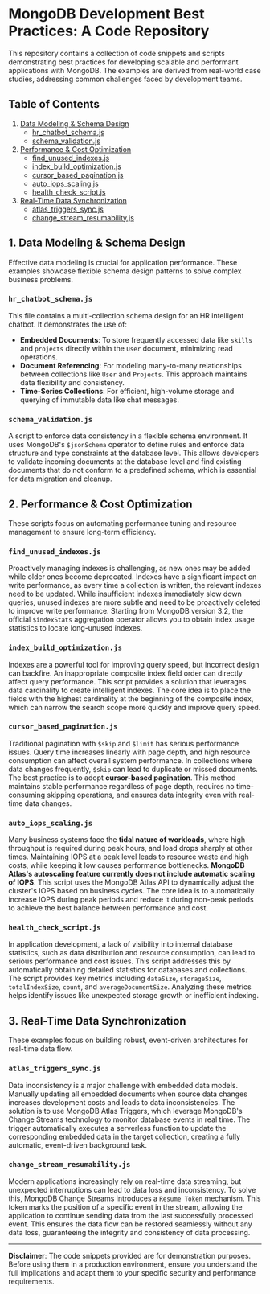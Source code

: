 # MongoDB Development Best Practices: A Code Repository

This repository contains a collection of code snippets and scripts demonstrating best practices for developing scalable and performant applications with MongoDB. The examples are derived from real-world case studies, addressing common challenges faced by development teams.

## Table of Contents

1.  [Data Modeling & Schema Design](https://www.google.com/search?q=%231-data-modeling--schema-design)
      * [hr\_chatbot\_schema.js](https://www.google.com/search?q=%23hr_chatbot_schemajs)
      * [schema\_validation.js](https://www.google.com/search?q=%23schema_validationjs)
2.  [Performance & Cost Optimization](https://www.google.com/search?q=%232-performance--cost-optimization)
      * [find\_unused\_indexes.js](https://www.google.com/search?q=%23find_unused_indexesjs)
      * [index\_build\_optimization.js](https://www.google.com/search?q=%23index_build_optimizationjs)
      * [cursor\_based\_pagination.js](https://www.google.com/search?q=%23cursor_based_paginationjs)
      * [auto\_iops\_scaling.js](https://www.google.com/search?q=%23auto_iops_scalingjs)
      * [health\_check\_script.js](https://www.google.com/search?q=%23health_check_scriptjs)
3.  [Real-Time Data Synchronization](https://www.google.com/search?q=%233-real-time-data-synchronization)
      * [atlas\_triggers\_sync.js](https://www.google.com/search?q=%23atlas_triggers_syncjs)
      * [change\_stream\_resumability.js](https://www.google.com/search?q=%23change_stream_resumabilityjs)

## 1\. Data Modeling & Schema Design

Effective data modeling is crucial for application performance. These examples showcase flexible schema design patterns to solve complex business problems.

### `hr_chatbot_schema.js`

This file contains a multi-collection schema design for an HR intelligent chatbot. It demonstrates the use of:

  * **Embedded Documents**: To store frequently accessed data like `skills` and `projects` directly within the `User` document, minimizing read operations.
  * **Document Referencing**: For modeling many-to-many relationships between collections like `User` and `Projects`. This approach maintains data flexibility and consistency.
  * **Time-Series Collections**: For efficient, high-volume storage and querying of immutable data like chat messages.

### `schema_validation.js`

A script to enforce data consistency in a flexible schema environment. It uses MongoDB's `$jsonSchema` operator to define rules and enforce data structure and type constraints at the database level. This allows developers to validate incoming documents at the database level and find existing documents that do not conform to a predefined schema, which is essential for data migration and cleanup.

## 2\. Performance & Cost Optimization

These scripts focus on automating performance tuning and resource management to ensure long-term efficiency.

### `find_unused_indexes.js`

Proactively managing indexes is challenging, as new ones may be added while older ones become deprecated. Indexes have a significant impact on write performance, as every time a collection is written, the relevant indexes need to be updated. While insufficient indexes immediately slow down queries, unused indexes are more subtle and need to be proactively deleted to improve write performance. Starting from MongoDB version 3.2, the official `$indexStats` aggregation operator allows you to obtain index usage statistics to locate long-unused indexes.

### `index_build_optimization.js`

Indexes are a powerful tool for improving query speed, but incorrect design can backfire. An inappropriate composite index field order can directly affect query performance. This script provides a solution that leverages data cardinality to create intelligent indexes. The core idea is to place the fields with the highest cardinality at the beginning of the composite index, which can narrow the search scope more quickly and improve query speed.

### `cursor_based_pagination.js`

Traditional pagination with `$skip` and `$limit` has serious performance issues. Query time increases linearly with page depth, and high resource consumption can affect overall system performance. In collections where data changes frequently, `$skip` can lead to duplicate or missed documents. The best practice is to adopt **cursor-based pagination**. This method maintains stable performance regardless of page depth, requires no time-consuming skipping operations, and ensures data integrity even with real-time data changes.

### `auto_iops_scaling.js`

Many business systems face the **tidal nature of workloads**, where high throughput is required during peak hours, and load drops sharply at other times. Maintaining IOPS at a peak level leads to resource waste and high costs, while keeping it low causes performance bottlenecks. **MongoDB Atlas's autoscaling feature currently does not include automatic scaling of IOPS**. This script uses the MongoDB Atlas API to dynamically adjust the cluster's IOPS based on business cycles. The core idea is to automatically increase IOPS during peak periods and reduce it during non-peak periods to achieve the best balance between performance and cost.

### `health_check_script.js`

In application development, a lack of visibility into internal database statistics, such as data distribution and resource consumption, can lead to serious performance and cost issues. This script addresses this by automatically obtaining detailed statistics for databases and collections. The script provides key metrics including `dataSize`, `storageSize`, `totalIndexSize`, `count`, and `averageDocumentSize`. Analyzing these metrics helps identify issues like unexpected storage growth or inefficient indexing.

## 3\. Real-Time Data Synchronization

These examples focus on building robust, event-driven architectures for real-time data flow.

### `atlas_triggers_sync.js`

Data inconsistency is a major challenge with embedded data models. Manually updating all embedded documents when source data changes increases development costs and leads to data inconsistencies. The solution is to use MongoDB Atlas Triggers, which leverage MongoDB's Change Streams technology to monitor database events in real time. The trigger automatically executes a serverless function to update the corresponding embedded data in the target collection, creating a fully automatic, event-driven background task.

### `change_stream_resumability.js`

Modern applications increasingly rely on real-time data streaming, but unexpected interruptions can lead to data loss and inconsistency. To solve this, MongoDB Change Streams introduces a `Resume Token` mechanism. This token marks the position of a specific event in the stream, allowing the application to continue sending data from the last successfully processed event. This ensures the data flow can be restored seamlessly without any data loss, guaranteeing the integrity and consistency of data processing.

-----

**Disclaimer**: The code snippets provided are for demonstration purposes. Before using them in a production environment, ensure you understand the full implications and adapt them to your specific security and performance requirements.